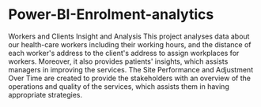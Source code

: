 # Power-BI-Enrolment-analytics
Workers and Clients Insight and Analysis
This project analyses data about our health-care workers including their working hours, and the distance of each worker's address to the client's address to assign workplaces for workers. Moreover, it also provides patients' insights, which assists managers in improving the services. 
The Site Performance and Adjustment Over Time are created to provide the stakeholders with an overview of the operations and quality of the services, which assists them in having appropriate strategies.
